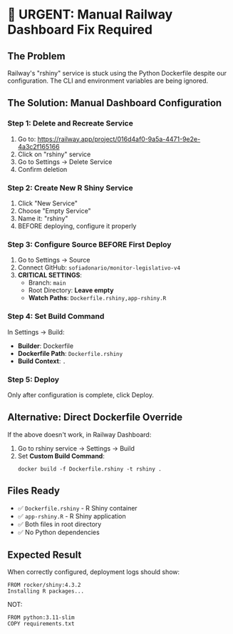 # 🚨 URGENT: Manual Railway Dashboard Fix Required

## The Problem
Railway's "rshiny" service is stuck using the Python Dockerfile despite our configuration. The CLI and environment variables are being ignored.

## The Solution: Manual Dashboard Configuration

### Step 1: Delete and Recreate Service
1. Go to: https://railway.app/project/016d4af0-9a5a-4471-9e2e-4a3c2f165166
2. Click on "rshiny" service
3. Go to Settings → Delete Service
4. Confirm deletion

### Step 2: Create New R Shiny Service
1. Click "New Service"
2. Choose "Empty Service"
3. Name it: "rshiny"
4. BEFORE deploying, configure it properly

### Step 3: Configure Source BEFORE First Deploy
1. Go to Settings → Source
2. Connect GitHub: `sofiadonario/monitor-legislativo-v4`
3. **CRITICAL SETTINGS**:
   - Branch: `main`
   - Root Directory: **Leave empty**
   - **Watch Paths**: `Dockerfile.rshiny,app-rshiny.R`
   
### Step 4: Set Build Command
In Settings → Build:
- **Builder**: Dockerfile
- **Dockerfile Path**: `Dockerfile.rshiny`
- **Build Context**: `.`

### Step 5: Deploy
Only after configuration is complete, click Deploy.

## Alternative: Direct Dockerfile Override
If the above doesn't work, in Railway Dashboard:
1. Go to rshiny service → Settings → Build
2. Set **Custom Build Command**:
   ```
   docker build -f Dockerfile.rshiny -t rshiny .
   ```

## Files Ready
- ✅ `Dockerfile.rshiny` - R Shiny container
- ✅ `app-rshiny.R` - R Shiny application
- ✅ Both files in root directory
- ✅ No Python dependencies

## Expected Result
When correctly configured, deployment logs should show:
```
FROM rocker/shiny:4.3.2
Installing R packages...
```

NOT:
```
FROM python:3.11-slim
COPY requirements.txt
```